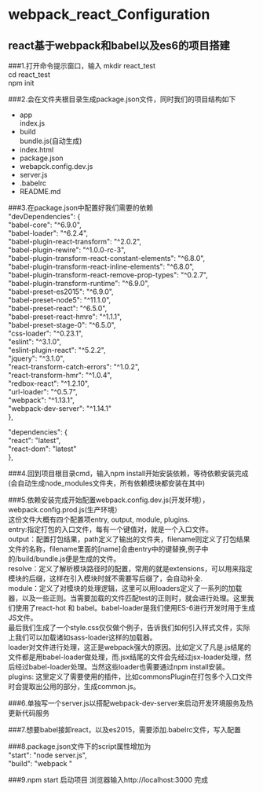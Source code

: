 # webpack_react_Configuration
react基于webpack和babel以及es6的项目搭建
------------------------------

###1.打开命令提示窗口，输入
mkdir react_test  
cd react_test  
npm  init  

###2.会在文件夹根目录生成package.json文件，同时我们的项目结构如下  
+ app  
index.js  
+ build  
bundle.js(自动生成)
+ index.html  
+ package.json
+ webapck.config.dev.js  
+ server.js  
+ .babelrc  
+ README.md    

###3.在package.json中配置好我们需要的依赖  
"devDependencies": {  
 "babel-core": "^6.9.0",  
 "babel-loader": "^6.2.4",  
 "babel-plugin-react-transform": "^2.0.2",  
 "babel-plugin-rewire": "^1.0.0-rc-3",  
 "babel-plugin-transform-react-constant-elements": "^6.8.0",  
 "babel-plugin-transform-react-inline-elements": "^6.8.0",  
 "babel-plugin-transform-react-remove-prop-types": "^0.2.7",  
 "babel-plugin-transform-runtime": "^6.9.0",  
 "babel-preset-es2015": "^6.9.0",  
 "babel-preset-node5": "^11.1.0",  
 "babel-preset-react": "^6.5.0",  
 "babel-preset-react-hmre": "^1.1.1",  
 "babel-preset-stage-0": "^6.5.0",  
 "css-loader": "^0.23.1",  
 "eslint": "^3.1.0",  
 "eslint-plugin-react": "^5.2.2",  
 "jquery": "^3.1.0",  
 "react-transform-catch-errors": "^1.0.2",  
 "react-transform-hmr": "^1.0.4",  
 "redbox-react": "^1.2.10",  
 "url-loader": "^0.5.7",  
 "webpack": "^1.13.1",  
 "webpack-dev-server": "^1.14.1"  
},

"dependencies": {  
 "react": "latest",  
 "react-dom": "latest"  
},

###4.回到项目根目录cmd，输入npm install开始安装依赖，等待依赖安装完成(会自动生成node_modules文件夹，所有依赖模块都安装在其中)  

###5.依赖安装完成开始配置webpack.config.dev.js(开发环境），webpack.config.prod.js(生产环境）  
这份文件大概有四个配置项entry, output, module, plugins.  
entry:指定打包的入口文件，每有一个键值对，就是一个入口文件。    
output：配置打包结果，path定义了输出的文件夹，filename则定义了打包结果文件的名称，filename里面的[name]会由entry中的键替换,例子中的/build/bundle.js便是生成的文件。   
resolve：定义了解析模块路径时的配置，常用的就是extensions，可以用来指定模块的后缀，这样在引入模块时就不需要写后缀了，会自动补全.    
module：定义了对模块的处理逻辑，这里可以用loaders定义了一系列的加载器，以及一些正则。当需要加载的文件匹配test的正则时，就会进行处理。这里我们使用了react-hot 和 babel。babel-loader是我们使用ES-6进行开发时用于生成JS文件。  
最后我们生成了一个style.css仅仅做个例子，告诉我们如何引入样式文件，实际上我们可以加载诸如sass-loader这样的加载器。  
loader对文件进行处理，这正是webpack强大的原因。比如定义了凡是.js结尾的文件都是用babel-loader做处理，而.jsx结尾的文件会先经过jsx-loader处理，然后经过babel-loader处理。当然这些loader也需要通过npm install安装。  
plugins: 这里定义了需要使用的插件，比如commonsPlugin在打包多个入口文件时会提取出公用的部分，生成common.js。


###6.单独写一个server.js以搭配webpack-dev-server来启动开发环境服务及热更新代码服务

###7.想要babel接卸react，以及es2015，需要添加.babelrc文件，写入配置

###8.package.json文件下的script属性增加为  
"start": "node server.js",   
"build": "webpack "

###9.npm start 启动项目 浏览器输入http://localhost:3000 完成

